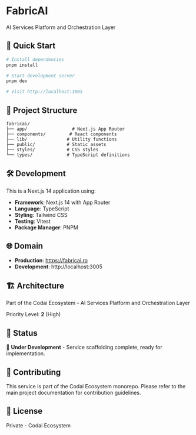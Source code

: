 # FabricAI

AI Services Platform and Orchestration Layer

## 🚀 Quick Start

```bash
# Install dependencies
pnpm install

# Start development server
pnpm dev

# Visit http://localhost:3005
```

## 📁 Project Structure

```
fabricai/
├── app/                 # Next.js App Router
├── components/         # React components
├── lib/               # Utility functions
├── public/            # Static assets
├── styles/            # CSS styles
└── types/             # TypeScript definitions
```

## 🛠️ Development

This is a Next.js 14 application using:

- **Framework**: Next.js 14 with App Router
- **Language**: TypeScript
- **Styling**: Tailwind CSS
- **Testing**: Vitest
- **Package Manager**: PNPM

## 🌐 Domain

- **Production**: https://fabricai.ro
- **Development**: http://localhost:3005

## 🏗️ Architecture

Part of the Codai Ecosystem - AI Services Platform and Orchestration Layer

Priority Level: **2** (High)

## 📝 Status

🚧 **Under Development** - Service scaffolding complete, ready for implementation.

## 🤝 Contributing

This service is part of the Codai Ecosystem monorepo. Please refer to the main project documentation for contribution guidelines.

## 📄 License

Private - Codai Ecosystem
